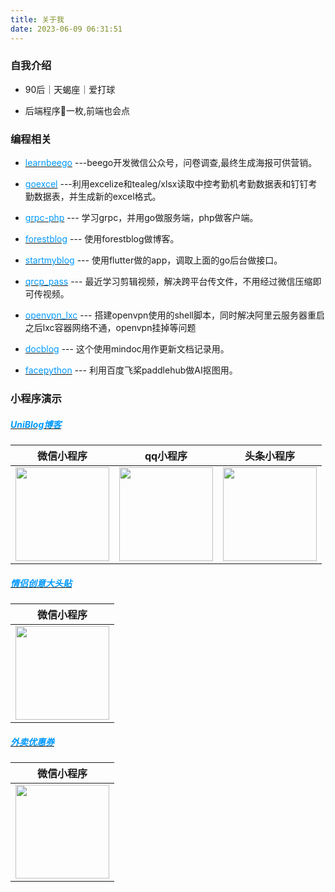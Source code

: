 ```yaml
---
title: 关于我
date: 2023-06-09 06:31:51
---
```


### 自我介绍

- 90后｜天蝎座｜爱打球

- 后端程序🐶一枚,前端也会点

### 编程相关

- [<font color=#0099ff>learnbeego</font>](https://github.com/cjyzwg/learnbeego) ---beego开发微信公众号，问卷调查,最终生成海报可供营销。

- [<font color=#0099ff>goexcel</font>](https://github.com/cjyzwg/goexcel) ---利用excelize和tealeg/xlsx读取中控考勤机考勤数据表和钉钉考勤数据表，并生成新的excel格式。

- [<font color=#0099ff>grpc-php</font>](https://github.com/cjyzwg/grpc-php) --- 学习grpc，并用go做服务端，php做客户端。

- [<font color=#0099ff>forestblog</font>](https://github.com/cjyzwg/forestblog) --- 使用forestblog做博客。

- [<font color=#0099ff>startmyblog</font>](https://github.com/cjyzwg/startmyblog) --- 使用flutter做的app，调取上面的go后台做接口。

- [<font color=#0099ff>qrcp_pass</font>](https://github.com/cjyzwg/qrcp_pass) --- 最近学习剪辑视频，解决跨平台传文件，不用经过微信压缩即可传视频。

- [<font color=#0099ff>openvpn_lxc</font>](https://github.com/cjyzwg/openvpn_lxc) --- 搭建openvpn使用的shell脚本，同时解决阿里云服务器重启之后lxc容器网络不通，openvpn挂掉等问题

- [<font color=#0099ff>docblog</font>](http://doc.hexiefamily.xin/) --- 这个使用mindoc用作更新文档记录用。

- [<font color=#0099ff>facepython</font>](https://github.com/cjyzwg/facepython) --- 利用百度飞桨paddlehub做AI抠图用。

  

### 小程序演示

##### [<font color=#0099ff>UniBlog博客</font>](https://github.com/cjyzwg/uniblog)



| 微信小程序 | qq小程序 | 头条小程序 |
| --- | --- | --- |
| <img src="https://vkceyugu.cdn.bspapp.com/VKCEYUGU-aliyun-6rawjgd8tdtl4007ee/0a347020-54b3-11eb-b680-7980c8a877b8.jpg" width="150"/> | <img src="https://vkceyugu.cdn.bspapp.com/VKCEYUGU-aliyun-6rawjgd8tdtl4007ee/f30699a0-54b2-11eb-97b7-0dc4655d6e68.png" width="150" /> |<img src="https://vkceyugu.cdn.bspapp.com/VKCEYUGU-aliyun-6rawjgd8tdtl4007ee/215037b0-54d3-11eb-8ff1-d5dcf8779628.jpg" width="150" /> |
  
  

##### [<font color=#0099ff>情侣创意大头贴</font>](https://github.com/cjyzwg/uniblog)

| 微信小程序 |
| --- | 
| <img src="https://vkceyugu.cdn.bspapp.com/VKCEYUGU-aliyun-6rawjgd8tdtl4007ee/b5ec3360-5645-11eb-b680-7980c8a877b8.png" width="150"/> |

  


##### [<font color=#0099ff>外卖优惠券</font>](https://github.com/cjyzwg/uniblog)

| 微信小程序 |
| --- |
| <img src="https://vkceyugu.cdn.bspapp.com/VKCEYUGU-aliyun-6rawjgd8tdtl4007ee/116bf7c0-5646-11eb-a16f-5b3e54966275.jpg" width="150"/> |

